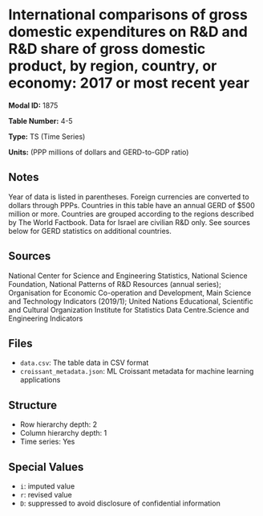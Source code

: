 # International comparisons of gross domestic expenditures on R&D and R&D share of gross domestic product, by region, country, or economy: 2017 or most recent year

**Modal ID:** 1875

**Table Number:** 4-5

**Type:** TS (Time Series)

**Units:** (PPP millions of dollars and GERD-to-GDP ratio)

## Notes

Year of data is listed in parentheses. Foreign currencies are converted to dollars through PPPs. Countries in this table have an annual GERD of $500 million or more. Countries are grouped according to the regions described by The World Factbook. Data for Israel are civilian R&D only. See sources below for GERD statistics on additional countries.

## Sources

National Center for Science and Engineering Statistics, National Science Foundation, National Patterns of R&D Resources (annual series); Organisation for Economic Co-operation and Development, Main Science and Technology Indicators (2019/1); United Nations Educational, Scientific and Cultural Organization Institute for Statistics Data Centre.Science and Engineering Indicators

## Files

- `data.csv`: The table data in CSV format
- `croissant_metadata.json`: ML Croissant metadata for machine learning applications

## Structure

- Row hierarchy depth: 2
- Column hierarchy depth: 1
- Time series: Yes

## Special Values

- `i`: imputed value
- `r`: revised value
- `D`: suppressed to avoid disclosure of confidential information
